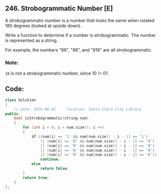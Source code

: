## 246. Strobogrammatic Number [E]
A strobogrammatic number is a number that looks the same when rotated 180 degrees (looked at upside down).

Write a function to determine if a number is strobogrammatic. The number is represented as a string.

For example, the numbers "69", "88", and "818" are all strobogrammatic.

### Note:
`10` is not a strobogrammatic number, since 10 != 01.

## Code:
```c++
class Solution 
{
    // date: 2016-08-02     location: Santa Clara City Library
public:
    bool isStrobogrammatic(string num) 
    {
        for (int i = 0; i < num.size(); i ++)
        {
            if ((num[i] == '1' && num[num.size() - i - 1] == '1') 
                || (num[i] == '8' && num[num.size() - i - 1] == '8') 
                || (num[i] == '0' && num[num.size() - i - 1] == '0') 
                || (num[i] == '6' && num[num.size() - i - 1] == '9') 
                || (num[i] == '9' && num[num.size() - i - 1] == '6'))
                continue;
            else
                return false;
        }
        return true;
    }
};
```
